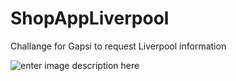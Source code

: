 # ShopAppLiverpool


Challange for Gapsi to request Liverpool information



![enter image description here](https://raw.githubusercontent.com/f3rn4d0n/ShopAppLiverpool/master/VideoToGif_GIF.GIF)
<!--stackedit_data:
eyJoaXN0b3J5IjpbLTEyMTk3NDg3MzddfQ==
-->